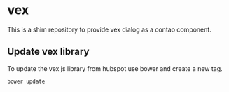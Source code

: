 # vex

This is a shim repository to provide vex dialog as a contao component.

## Update vex library

To update the vex js library from hubspot use bower and create a new tag.

```
bower update
```
